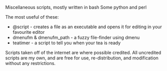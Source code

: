 Miscellaneous scripts, mostly written in bash
Some python and perl

The most useful of these:
* @script - creates a file as an executable and opens it for editing in your favourite editor
* dmenufm & dmenufm_path - a fuzzy file-finder using dmenu
* teatimer - a script to tell you when your tea is ready

Scripts taken off of the internet are where possible credited.
All uncredited scripts are my own, and are free for use, re-distribution, and modification without any restrictions.
